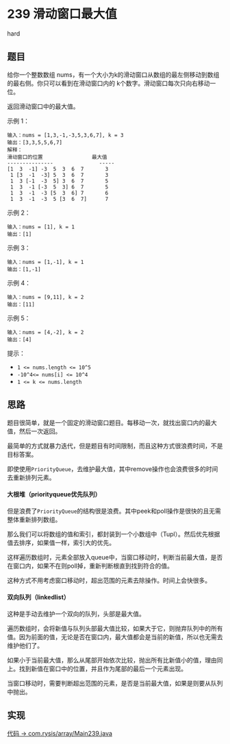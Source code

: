 # 239 滑动窗口最大值

hard

## 题目

给你一个整数数组 nums，有一个大小为k的滑动窗口从数组的最左侧移动到数组的最右侧。你只可以看到在滑动窗口内的 k个数字。滑动窗口每次只向右移动一位。

返回滑动窗口中的最大值。

示例 1：
```
输入：nums = [1,3,-1,-3,5,3,6,7], k = 3
输出：[3,3,5,5,6,7]
解释：
滑动窗口的位置                最大值
---------------               -----
[1  3  -1] -3  5  3  6  7       3
 1 [3  -1  -3] 5  3  6  7       3
 1  3 [-1  -3  5] 3  6  7       5
 1  3  -1 [-3  5  3] 6  7       5
 1  3  -1  -3 [5  3  6] 7       6
 1  3  -1  -3  5 [3  6  7]      7
```
示例 2：
```
输入：nums = [1], k = 1
输出：[1]
```
示例 3：
```
输入：nums = [1,-1], k = 1
输出：[1,-1]
```
示例 4：
```
输入：nums = [9,11], k = 2
输出：[11]
```
示例 5：
```
输入：nums = [4,-2], k = 2
输出：[4]
```

提示：

- `1 <= nums.length <= 10^5`
- `-10^4<= nums[i] <= 10^4`
- `1 <= k <= nums.length`

## 思路

题目很简单，就是一个固定的滑动窗口题目。每移动一次，就找出窗口内的最大值，然后一次返回。

最简单的方式就暴力迭代，但是题目有时间限制，而且这种方式很浪费时间，不是目标答案。

即使使用`PriorityQueue`，去维护最大值，其中remove操作也会浪费很多的时间去重新排列元素。

#### 大根堆（priorityqueue优先队列）

但是浪费了`PriorityQueue`的结构很是浪费。其中peek和poll操作是很快的且无需整体重新排列数组。

那么我们可以将数组的值和索引，都封装到一个小数组中（Tupl）。然后优先根据值去排序，如果值一样，索引大的优先。

这样遍历数组时，元素全部放入queue中，当窗口移动时，判断当前最大值，是否在窗口内，如果不在则poll掉，重新判断根直到找到符合的值。

这种方式不用考虑窗口移动时，超出范围的元素去除操作。时间上会快很多。

#### 双向队列（linkedlist）

这种是手动去维护一个双向的队列，头部是最大值。

遍历数组时，会将新值与队列头部最大值比较，如果大于它，则抛弃队列中的所有值。因为前面的值，无论是否在窗口内，最大值都会是当前的新值，所以也无需去维护他们了。

如果小于当前最大值，那么从尾部开始依次比较，抛出所有比新值小的值，理由同上。找到新值在窗口中的位置，并且作为尾部的最后一个元素出现。

当窗口移动时，需要判断超出范围的元素，是否是当前最大值，如果是则要从队列中抛出。

## 实现

[代码 -> com.rysis/array/Main239.java](../../src/com/rysis/array/Main239.java)